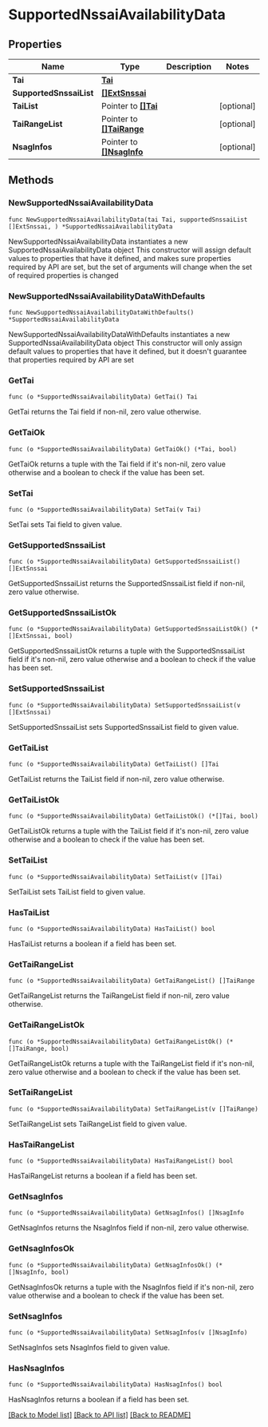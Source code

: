# SupportedNssaiAvailabilityData

## Properties

Name | Type | Description | Notes
------------ | ------------- | ------------- | -------------
**Tai** | [**Tai**](Tai.md) |  | 
**SupportedSnssaiList** | [**[]ExtSnssai**](ExtSnssai.md) |  | 
**TaiList** | Pointer to [**[]Tai**](Tai.md) |  | [optional] 
**TaiRangeList** | Pointer to [**[]TaiRange**](TaiRange.md) |  | [optional] 
**NsagInfos** | Pointer to [**[]NsagInfo**](NsagInfo.md) |  | [optional] 

## Methods

### NewSupportedNssaiAvailabilityData

`func NewSupportedNssaiAvailabilityData(tai Tai, supportedSnssaiList []ExtSnssai, ) *SupportedNssaiAvailabilityData`

NewSupportedNssaiAvailabilityData instantiates a new SupportedNssaiAvailabilityData object
This constructor will assign default values to properties that have it defined,
and makes sure properties required by API are set, but the set of arguments
will change when the set of required properties is changed

### NewSupportedNssaiAvailabilityDataWithDefaults

`func NewSupportedNssaiAvailabilityDataWithDefaults() *SupportedNssaiAvailabilityData`

NewSupportedNssaiAvailabilityDataWithDefaults instantiates a new SupportedNssaiAvailabilityData object
This constructor will only assign default values to properties that have it defined,
but it doesn't guarantee that properties required by API are set

### GetTai

`func (o *SupportedNssaiAvailabilityData) GetTai() Tai`

GetTai returns the Tai field if non-nil, zero value otherwise.

### GetTaiOk

`func (o *SupportedNssaiAvailabilityData) GetTaiOk() (*Tai, bool)`

GetTaiOk returns a tuple with the Tai field if it's non-nil, zero value otherwise
and a boolean to check if the value has been set.

### SetTai

`func (o *SupportedNssaiAvailabilityData) SetTai(v Tai)`

SetTai sets Tai field to given value.


### GetSupportedSnssaiList

`func (o *SupportedNssaiAvailabilityData) GetSupportedSnssaiList() []ExtSnssai`

GetSupportedSnssaiList returns the SupportedSnssaiList field if non-nil, zero value otherwise.

### GetSupportedSnssaiListOk

`func (o *SupportedNssaiAvailabilityData) GetSupportedSnssaiListOk() (*[]ExtSnssai, bool)`

GetSupportedSnssaiListOk returns a tuple with the SupportedSnssaiList field if it's non-nil, zero value otherwise
and a boolean to check if the value has been set.

### SetSupportedSnssaiList

`func (o *SupportedNssaiAvailabilityData) SetSupportedSnssaiList(v []ExtSnssai)`

SetSupportedSnssaiList sets SupportedSnssaiList field to given value.


### GetTaiList

`func (o *SupportedNssaiAvailabilityData) GetTaiList() []Tai`

GetTaiList returns the TaiList field if non-nil, zero value otherwise.

### GetTaiListOk

`func (o *SupportedNssaiAvailabilityData) GetTaiListOk() (*[]Tai, bool)`

GetTaiListOk returns a tuple with the TaiList field if it's non-nil, zero value otherwise
and a boolean to check if the value has been set.

### SetTaiList

`func (o *SupportedNssaiAvailabilityData) SetTaiList(v []Tai)`

SetTaiList sets TaiList field to given value.

### HasTaiList

`func (o *SupportedNssaiAvailabilityData) HasTaiList() bool`

HasTaiList returns a boolean if a field has been set.

### GetTaiRangeList

`func (o *SupportedNssaiAvailabilityData) GetTaiRangeList() []TaiRange`

GetTaiRangeList returns the TaiRangeList field if non-nil, zero value otherwise.

### GetTaiRangeListOk

`func (o *SupportedNssaiAvailabilityData) GetTaiRangeListOk() (*[]TaiRange, bool)`

GetTaiRangeListOk returns a tuple with the TaiRangeList field if it's non-nil, zero value otherwise
and a boolean to check if the value has been set.

### SetTaiRangeList

`func (o *SupportedNssaiAvailabilityData) SetTaiRangeList(v []TaiRange)`

SetTaiRangeList sets TaiRangeList field to given value.

### HasTaiRangeList

`func (o *SupportedNssaiAvailabilityData) HasTaiRangeList() bool`

HasTaiRangeList returns a boolean if a field has been set.

### GetNsagInfos

`func (o *SupportedNssaiAvailabilityData) GetNsagInfos() []NsagInfo`

GetNsagInfos returns the NsagInfos field if non-nil, zero value otherwise.

### GetNsagInfosOk

`func (o *SupportedNssaiAvailabilityData) GetNsagInfosOk() (*[]NsagInfo, bool)`

GetNsagInfosOk returns a tuple with the NsagInfos field if it's non-nil, zero value otherwise
and a boolean to check if the value has been set.

### SetNsagInfos

`func (o *SupportedNssaiAvailabilityData) SetNsagInfos(v []NsagInfo)`

SetNsagInfos sets NsagInfos field to given value.

### HasNsagInfos

`func (o *SupportedNssaiAvailabilityData) HasNsagInfos() bool`

HasNsagInfos returns a boolean if a field has been set.


[[Back to Model list]](../README.md#documentation-for-models) [[Back to API list]](../README.md#documentation-for-api-endpoints) [[Back to README]](../README.md)



